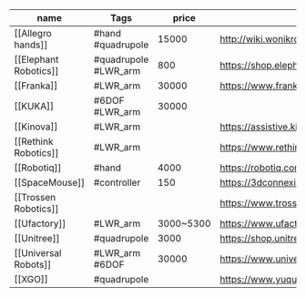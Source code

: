 | name                  | Tags                 | price | url                                                                  | social                              | file |
| --------------------- | -------------------- | ----- | -------------------------------------------------------------------- | ----------------------------------- | ---- |
| [[Allegro hands]]     | #hand #quadrupole    | 15000 | http://wiki.wonikrobotics.com/AllegroHandWiki/index.php/Allegro_Hand |                                     |      |
| [[Elephant Robotics]] | #quadrupole #LWR_arm | 800   | https://shop.elephantrobotics.com/                                   | https://twitter.com/CobotMy         |      |
| [[Franka]]            | #LWR_arm             | 30000 | https://www.franka.de/                                               |                                     |      |
| [[KUKA]]              | #6DOF #LWR_arm       | 30000 |                                                                      |                                     |      |
| [[Kinova]]            | #LWR_arm             |       | https://assistive.kinovarobotics.com/product/jaco-robotic-arm        |                                     |      |
| [[Rethink Robotics]]  | #LWR_arm             |       | https://www.rethinkrobotics.com/sawyer                               |                                     |      |
| [[Robotiq]]           | #hand                | 4000  | https://robotiq.com/solutions/palletizing                            |                                     |      |
| [[SpaceMouse]]        | #controller          | 150   | https://3dconnexion.com/us/spacemouse/                               | https://twitter.com/3Dconnexion     |      |
| [[Trossen Robotics]]  |                      |       | https://www.trossenrobotics.com/                                     |                                     |      |
| [[Ufactory]]          | #LWR_arm             |  3000~5300     | https://www.ufactory.cc/cost-effective-cobot-robots/                                                                     |                                     |      |
| [[Unitree]]           | #quadrupole          | 3000  | https://shop.unitree.com/                                            | https://twitter.com/UnitreeRobotics |      |
| [[Universal Robots]]  | #LWR_arm #6DOF       | 30000 | https://www.universal-robots.com/                                    |                                     |      |
| [[XGO]]               | #quadrupole          |       | https://www.yuque.com/luwudynamics                                   | https://twitter.com/luwu_dynamics   |      |
